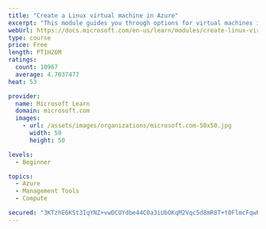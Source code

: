 ```yaml
---
title: "Create a Linux virtual machine in Azure"
excerpt: "This module guides you through options for virtual machines in Azure, creating and connecting a Linux virtual machine, and configuring your network settings."
webUrl: https://docs.microsoft.com/en-us/learn/modules/create-linux-virtual-machine-in-azure/
type: course
price: Free
length: PT1H26M
ratings:
  count: 10967
  average: 4.7037477
heat: 53

provider:
  name: Microsoft Learn
  domain: microsoft.com
  images:
    - url: /assets/images/organizations/microsoft.com-50x50.jpg
      width: 50
      height: 50

levels:
  - Beginner

topics:
  - Azure
  - Management Tools
  - Compute

secured: "3KTzhE6KSt3IqYNZ+vwDCUYdbe44C0a3iUbOKqM2Vqc5d8mR8T+t0FlmcFqwPMZy6E5rt54qgskusRdiU3y4CF8n9mCqE2HLzhor5oW5947KBbq3gTD/d6+SUx+0SxU9Zmrs8A0kocrx2QNjVFvXcUCgLyWHSODmDML53xOqElYjjrFIA1bw8nNKsZMP1lHfJBy71WIiv7bE2HQGSdkGklokhGMEB2++4txpZF0WBs464cjPTKAZjtxun037X0bR3b+xH0M12Xpf6kffmqKCNYs7rQ2ldyyyDHJ5NZQoMRrgRz0WNsGgzVEmqUUODc/rulSNY1yduAii8J69PKXUOGclRLoxL/r/go3kmjwSWZWuKrH35K6p41IjmgKZka6tDQ1E7vfnz8OpDYb3aYpC1BzdEfRfV+RDAS7QVJqnznk=;M+N79gK+/guCKxuu6SiuHg=="
---
```


